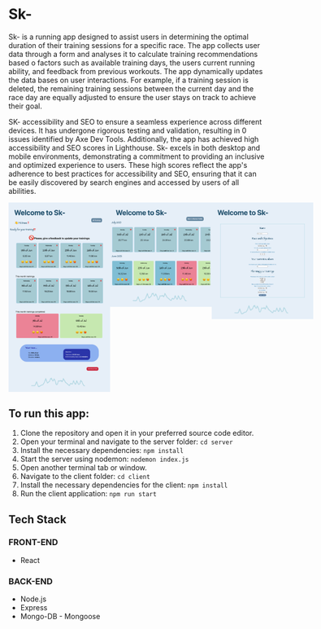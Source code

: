 # Sk-

Sk- is a running app designed to assist users in determining the optimal duration of their training sessions for a specific race. The app collects user data through a form and analyses it to calculate training recommendations based o factors such as available training days, the users current running ability, and feedback from previous workouts. The app dynamically updates the data bases on user interactions. For example, if a training session is deleted, the remaining training sessions between the current day and the race day are equally adjusted to ensure the user stays on track to achieve their goal.

SK- accessibility and SEO to ensure a seamless experience across different devices. It has undergone rigorous testing and validation, resulting in 0 issues identified by Axe Dev Tools.
Additionally, the app has achieved high accessibility and SEO scores in Lighthouse. Sk- excels in both desktop and mobile environments, demonstrating a commitment to providing an inclusive and optimized experience to users. These high scores reflect the app's adherence to best practices for accessibility and SEO, ensuring that it can be easily discovered by search engines and accessed by users of all abilities.

<div style="display: flex; align-items: flex-start">
  <img src="./img/RunnerProfile.png" alt="runner profile" width="200">
  <img src="./img/allTrainings.png" alt="runner profile" width="200">
  <img src="./img/newRunnerForm.png" alt="runner profile" width="200">
</div>

## To run this app:
1. Clone the repository and open it in your preferred source code editor.
2. Open your terminal and navigate to the server folder:
    `cd server`
3. Install the necessary dependencies:
    `npm install`
4. Start the server using nodemon:
    `nodemon index.js`
5. Open another terminal tab or window.
6. Navigate to the client folder:
    `cd client`
7. Install the necessary dependencies for the client:
    `npm install`
8. Run the client application:
    `npm run start`

## Tech Stack
### FRONT-END
  - React

### BACK-END
  - Node.js
  - Express
  - Mongo-DB - Mongoose

